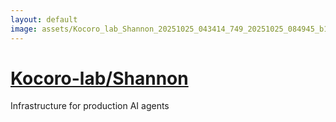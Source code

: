 ```yaml
---
layout: default
image: assets/Kocoro_lab_Shannon_20251025_043414_749_20251025_084945_b1a262--20251025T104955941--cropped.png
---
```


# [Kocoro-lab/Shannon](https://github.com/Kocoro-lab/Shannon/)

Infrastructure for production AI agents
